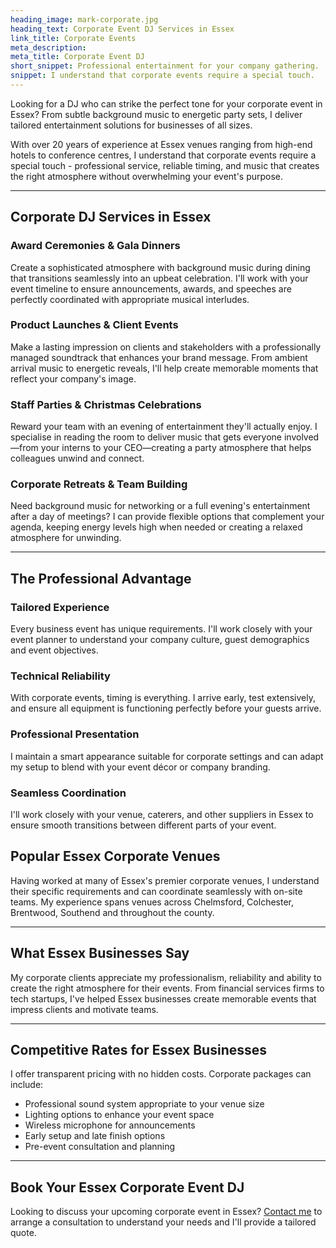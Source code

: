 ```yaml
---
heading_image: mark-corporate.jpg
heading_text: Corporate Event DJ Services in Essex
link_title: Corporate Events
meta_description:
meta_title: Corporate Event DJ
short_snippet: Professional entertainment for your company gathering.
snippet: I understand that corporate events require a special touch.
---
```


Looking for a DJ who can strike the perfect tone for your corporate event in Essex? From subtle background music to energetic party sets, I deliver tailored entertainment solutions for businesses of all sizes.

With over 20 years of experience at Essex venues ranging from high-end hotels to conference centres, I understand that corporate events require a special touch - professional service, reliable timing, and music that creates the right atmosphere without overwhelming your event's purpose.

---

## Corporate DJ Services in Essex

### Award Ceremonies & Gala Dinners

Create a sophisticated atmosphere with background music during dining that transitions seamlessly into an upbeat celebration. I'll work with your event timeline to ensure announcements, awards, and speeches are perfectly coordinated with appropriate musical interludes.

### Product Launches & Client Events

Make a lasting impression on clients and stakeholders with a professionally managed soundtrack that enhances your brand message. From ambient arrival music to energetic reveals, I'll help create memorable moments that reflect your company's image.

### Staff Parties & Christmas Celebrations

Reward your team with an evening of entertainment they'll actually enjoy. I specialise in reading the room to deliver music that gets everyone involved—from your interns to your CEO—creating a party atmosphere that helps colleagues unwind and connect.

### Corporate Retreats & Team Building

Need background music for networking or a full evening's entertainment after a day of meetings? I can provide flexible options that complement your agenda, keeping energy levels high when needed or creating a relaxed atmosphere for unwinding.

---

## The Professional Advantage

### Tailored Experience

Every business event has unique requirements. I'll work closely with your event planner to understand your company culture, guest demographics and event objectives.

### Technical Reliability

With corporate events, timing is everything. I arrive early, test extensively, and ensure all equipment is functioning perfectly before your guests arrive.

### Professional Presentation

I maintain a smart appearance suitable for corporate settings and can adapt my setup to blend with your event décor or company branding.

### Seamless Coordination

I'll work closely with your venue, caterers, and other suppliers in Essex to ensure smooth transitions between different parts of your event.

## Popular Essex Corporate Venues

Having worked at many of Essex's premier corporate venues, I understand their specific requirements and can coordinate seamlessly with on-site teams. My experience spans venues across Chelmsford, Colchester, Brentwood, Southend and throughout the county.

---

## What Essex Businesses Say

My corporate clients appreciate my professionalism, reliability and ability to create the right atmosphere for their events. From financial services firms to tech startups, I've helped Essex businesses create memorable events that impress clients and motivate teams.

---

## Competitive Rates for Essex Businesses

I offer transparent pricing with no hidden costs. Corporate packages can include:

- Professional sound system appropriate to your venue size
- Lighting options to enhance your event space
- Wireless microphone for announcements
- Early setup and late finish options
- Pre-event consultation and planning

---

## Book Your Essex Corporate Event DJ

Looking to discuss your upcoming corporate event in Essex?
[Contact me](/contact/) to arrange a consultation to understand your needs and I'll provide a tailored quote.

